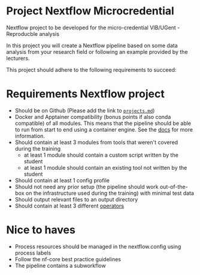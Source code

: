 # Project Nextflow Microcredential
Nextflow project to be developed for the micro-credential VIB/UGent - Reproducble analysis

In this project you will create a Nextflow pipeline based on some data analysis from your research field or following an example provided by the lecturers.

This project should adhere to the following requirements to succeed:

# Requirements Nextflow project

- Should be on Github (Please add the link to [`projects.md`](projects.md))
- Docker and Apptainer compatibility (bonus points if also conda compatible) of all modules. This means that the pipeline should be able to run from start to end using a container engine. See the [docs](https://www.nextflow.io/docs/latest/container.html) for more information.
- Should contain at least 3 modules from tools that weren't covered during the training
    - at least 1 module should contain a custom script written by the student
    - at least 1 module should contain an existing tool not written by the student
- Should contain at least 1 config profile
- Should not need any prior setup (the pipeline should work out-of-the-box on the infrastructure used during the training) with minimal test data
- Should output relevant files to an output directory
- Should contain at least 3 different [operators](https://www.nextflow.io/docs/latest/reference/operator.html#operators)

# Nice to haves
- Process resources should be managed in the nextflow.config using process labels
- Follow the nf-core best practice guidelines
- The pipeline contains a subworkflow
